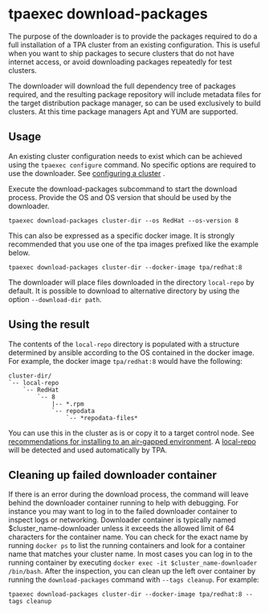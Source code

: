 # tpaexec download-packages

The purpose of the downloader is to provide the packages required to do
a full installation of a TPA cluster from an existing configuration.
This is useful when you want to ship packages to secure clusters that do
not have internet access, or avoid downloading packages repeatedly for
test clusters.

The downloader will download the full dependency tree of packages
required, and the resulting package repository will include metadata
files for the target distribution package manager, so can be used
exclusively to build clusters. At this time package managers Apt and YUM
are supported.

## Usage

An existing cluster configuration needs to exist which can be achieved
using the `tpaexec configure` command. No specific options are required
to use the downloader. See [configuring a cluster](configure-cluster.md)
.

Execute the download-packages subcommand to start the download process.
Provide the OS and OS version that should be used by the downloader.

```shell
tpaexec download-packages cluster-dir --os RedHat --os-version 8
```

This can also be expressed as a specific docker image. It is strongly
recommended that you use one of the tpa images prefixed like the example
below.

```shell
tpaexec download-packages cluster-dir --docker-image tpa/redhat:8
```

The downloader will place files downloaded in the directory `local-repo`
by default. It is possible to download to alternative directory by using
the option `--download-dir path`.

## Using the result

The contents of the `local-repo` directory is populated with a structure
determined by ansible according to the OS contained in the docker image.
For example, the docker image `tpa/redhat:8` would have the following:

```
cluster-dir/
`-- local-repo
    `-- RedHat
        `-- 8
            |-- *.rpm
            `-- repodata
                `-- *repodata-files*
```

You can use this in the cluster as is or copy it to a target control
node. See [recommendations for installing to an air-gapped environment](
air-gapped.md). A [local-repo](local-repo.md) will be detected and used
automatically by TPA.

## Cleaning up failed downloader container

If there is an error during the download process, the command will leave
behind the downloader container running to help with debugging. For
instance you may want to log in to the failed downloader container to
inspect logs or networking. Downloader container is typically named
$cluster_name-downloader unless it exceeds the allowed limit of 64
characters for the container name. You can check for the exact name by
running `docker ps` to list the running containers and look for a container
name that matches your cluster name. In most cases you can log in to the
running container by executing `docker exec -it $cluster_name-downloader /bin/bash`.
After the inspection, you can clean up the left over container by running the
`download-packages` command with `--tags cleanup`. For example:

```shell
tpaexec download-packages cluster-dir --docker-image tpa/redhat:8 --tags cleanup
```
